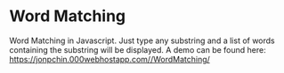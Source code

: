 # Word Matching
Word Matching in Javascript. Just type any substring and a list of words containing the substring will be displayed.
A demo can be found here: https://jonpchin.000webhostapp.com//WordMatching/
